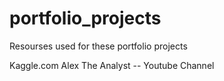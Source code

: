 # portfolio_projects

Resourses used for these portfolio projects

Kaggle.com
Alex The Analyst -- Youtube Channel
